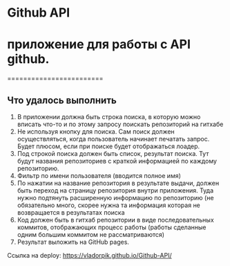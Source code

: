 # Github API
# приложение для работы с API github. 
========================

Что удалось выполнить 
-------------------------
1.	В приложении должна быть строка поиска, в которую можно вписать что-то  и по этому запросу поискать репозиторий на гитхабе
2. Не используя кнопку для поиска. Сам поиск должен осуществляться, когда пользователь начинает печатать запрос. Будет плюсом, если при поиске будет отображаться лоадер.
3.	Под строкой поиска должен быть список, результат поиска. Тут будут названия репозиториев с краткой информацией по каждому репозиторию.
4.	Фильтр по имени пользователя (вводится полное имя)
5.	По нажатии на название репозитория в результате выдачи, должен быть переход на страницу репозитория внутри приложения. Туда нужно подтянуть расширенную информацию по репозиторию (не обязательно много, скорее нужна та информация которая не возвращается в результатах поиска
6.	Код должен быть в гитхаб репозитории в виде последовательных коммитов, отображающих процесс работы (работы сделанные одним большим коммитом не рассматриваются)
7.	Результат выложить на GitHub pages.

Ссылка на deploy: https://vladorpik.github.io/Github-API/
